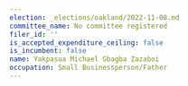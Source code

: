 ```yaml
---
election: _elections/oakland/2022-11-08.md
committee_name: No committee registered
filer_id: ''
is_accepted_expenditure_ceiling: false
is_incumbent: false
name: Yakpasua Michael Gbagba Zazaboi
occupation: Small Businessperson/Father
---
```

